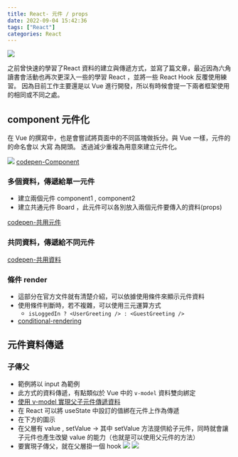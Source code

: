 ```yaml
---
title: React- 元件 / props
date: 2022-09-04 15:42:36
tags: ["React"]
categories: React
---
```


![](https://i.imgur.com/InPScmW.png)

之前曾快速的學習了React 資料的建立與傳遞方式，並寫了篇文章，最近因為六角讀書會活動也再次更深入一些的學習 React ，並將一些 React Hook 反覆使用練習。
因為目前工作主要還是以 Vue 進行開發，所以有時候會提一下兩者框架使用的相同或不同之處。 

## component 元件化
在 Vue 的撰寫中，也是會嘗試將頁面中的不同區塊做拆分。與 Vue 一樣，元件的的命名會以 大寫 為開頭。
透過減少重複為用意來建立元件化。

![](https://i.imgur.com/T26krQk.png)
[codepen-Component](https://codepen.io/Eva-go/pen/zYjxvev)

### 多個資料，傳遞給單一元件
* 建立兩個元件 component1 , component2
* 建立共通元件 Board ，此元件可以各別放入兩個元件要傳入的資料(props)

[codepen-共用元件](https://codepen.io/Eva-go/pen/poVjVaB)

### 共同資料，傳遞給不同元件
[codepen-共用資料](https://codepen.io/Eva-go/pen/ExLVRXX?editors=1010)

### 條件 render
* 這部分在官方文件就有清楚介紹，可以依據使用條件來顯示元件資料
* 使用條件判斷時，若不複雜，可以使用三元運算方式
  * `isLoggedIn ? <UserGreeting /> : <GuestGreeting />`
* [conditional-rendering](https://zh-hant.reactjs.org/docs/conditional-rendering.html)

## 元件資料傳遞
### 子傳父
* 範例將以 input 為範例
* 此方式的資料傳遞，有點類似於 Vue 中的 `v-model` 資料雙向綁定
* [使用 v-model 實現父子元件傳遞資料](https://ithelp.ithome.com.tw/articles/10268187)
* 在 React 可以將 useState 中設訂的值綁在元件上作為傳遞
* 在下方的圖示
* 在父層有 value , setValue
-> 其中 setValue 方法提供給子元件，同時就會讓子元件也產生改變 value 的能力（也就是可以使用父元件的方法）
* 要實現子傳父，就在父層掛一個 hook
![](https://i.imgur.com/Qb3dUeX.png)
![](https://i.imgur.com/WbKvlT2.png)
